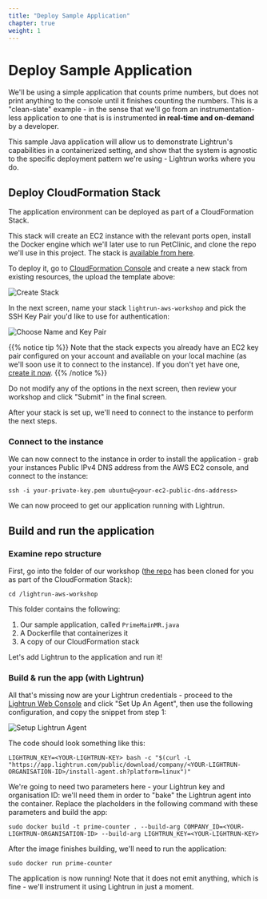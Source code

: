 ```yaml
---
title: "Deploy Sample Application"
chapter: true
weight: 1
---
```


# Deploy Sample Application

We'll be using a simple application that counts prime numbers, but does not print anything to the console until it finishes counting the numbers. This is a "clean-slate" example - in the sense that we'll go from an instrumentation-less application to one that is is instrumented **in real-time and on-demand** by a developer.

This sample Java application will allow us to demonstrate Lightrun's capabilities in a containerized setting, and show that the system is agnostic to the specific deployment pattern we're using - Lightrun works where you do.

## Deploy CloudFormation Stack

The application environment can be deployed as part of a CloudFormation Stack. 

This stack will create an EC2 instance with the relevant ports open, install the Docker engine which we'll later use to run PetClinic, and clone the repo we'll use in this project. The stack is [available from here]([/cloudformation/stack.yaml](https://github.com/lightrun-platform/lightrun-aws-workshop/blob/main/cf-stack.json)).

To deploy it, go to [CloudFormation Console](https://console.aws.amazon.com/cloudformation/) and create a new stack from existing resources, the upload the template above:

   ![Create Stack](/images/03_Deploy_Application/upload-stack.png)

In the next screen, name your stack `lightrun-aws-workshop` and pick the SSH Key Pair you'd like to use for authentication:

   ![Choose Name and Key Pair](/images/03_Deploy_Application/choose-name-keypair.png)

{{% notice tip %}}
Note that the stack expects you already have an EC2 key pair configured on your account and available on your local machine (as we'll soon use it to connect to the instance). If you don't yet have one, [create it now](https://docs.aws.amazon.com/AWSEC2/latest/UserGuide/create-key-pairs.html#having-ec2-create-your-key-pair).
{{% /notice %}}

Do not modify any of the options in the next screen, then review your workshop and click "Submit" in the final screen.

After your stack is set up, we'll need to connect to the instance to perform the next steps.

### Connect to the instance

We can now connect to the instance in order to install the application - grab your instances Public IPv4 DNS address from the AWS EC2 console, and connect to the instance:

```
ssh -i your-private-key.pem ubuntu@<your-ec2-public-dns-address>
```

We can now proceed to get our application running with Lightrun.

## Build and run the application
### Examine repo structure

First, go into the folder of our workshop ([the repo](https://github.com/lightrun-platform/lightrun-aws-workshop) has been cloned for you as part of the CloudFormation Stack):

```
cd /lightrun-aws-workshop
```

This folder contains the following:

1. Our sample application, called `PrimeMainMR.java` 
2. A Dockerfile that containerizes it
3. A copy of our CloudFormation stack

Let's add Lightrun to the application and run it!
### Build & run the app (with Lightrun)

All that's missing now are your Lightrun credentials - proceed to the [Lightrun Web Console](https://app.lightrun.com) and click "Set Up An Agent", then use the following configuration, and copy the snippet from step 1:

   ![Setup Lightrun Agent](/images/03_Deploy_Application/setup-agent.png)

The code should look something like this:

```
LIGHTRUN_KEY=<YOUR-LIGHTRUN-KEY> bash -c "$(curl -L "https://app.lightrun.com/public/download/company/<YOUR-LIGHTRUN-ORGANISATION-ID>/install-agent.sh?platform=linux")"
```

We're going to need two parameters here - your Lightrun key and organisation ID: we'll need them in order to "bake" the Lightrun agent into the container. Replace the placholders in the following command with these parameters and build the app:

```
sudo docker build -t prime-counter . --build-arg COMPANY_ID=<YOUR-LIGHTRUN-ORGANISATION-ID> --build-arg LIGHTRUN_KEY=<YOUR-LIGHTRUN-KEY>
```

After the image finishes building, we'll need to run the application:

```
sudo docker run prime-counter
```

The application is now running! Note that it does not emit anything, which is fine - we'll instrument it using Lightrun in just a moment.
